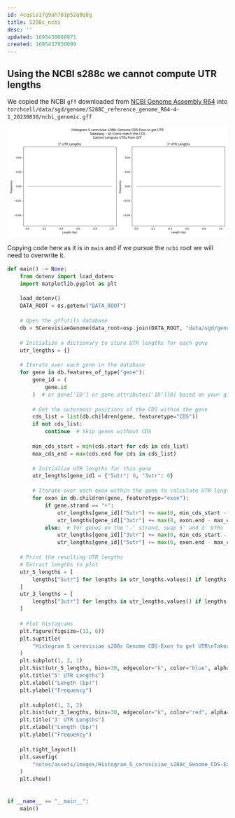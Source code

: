 ```yaml
---
id: 4cqsio17g9ah781p52q8q8g
title: S288c_ncbi
desc: ''
updated: 1695438608971
created: 1695437930099
---
```


## Using the NCBI s288c we cannot compute UTR lengths

We copied the NCBI `gff` downloaded from [NCBI Genome Assembly R64](https://www.ncbi.nlm.nih.gov/datasets/genome/GCF_000146045.2/) into `torchcell/data/sgd/genome/S288C_reference_genome_R64-4-1_20230830/ncbi_genomic.gff`

![](./assets/images/Histogram_S_cerevisiae_s288c_Genome_CDS-Exon_to_get_UTR_cannot_compute_UTRs_from_GFF.png)

Copying code here as it is in `main` and if we pursue the `ncbi` root we will need to overwrite it.

```python
def main() -> None:
    from dotenv import load_dotenv
    import matplotlib.pyplot as plt

    load_dotenv()
    DATA_ROOT = os.getenv("DATA_ROOT")

    # Open the gffutils database
    db = SCerevisiaeGenome(data_root=osp.join(DATA_ROOT, "data/sgd/genome")).db

    # Initialize a dictionary to store UTR lengths for each gene
    utr_lengths = {}

    # Iterate over each gene in the database
    for gene in db.features_of_type("gene"):
        gene_id = (
            gene.id
        )  # or gene['ID'] or gene.attributes['ID'][0] based on your gff file format

        # Get the outermost positions of the CDS within the gene
        cds_list = list(db.children(gene, featuretype="CDS"))
        if not cds_list:
            continue  # Skip genes without CDS

        min_cds_start = min(cds.start for cds in cds_list)
        max_cds_end = max(cds.end for cds in cds_list)

        # Initialize UTR lengths for this gene
        utr_lengths[gene_id] = {"5utr": 0, "3utr": 0}

        # Iterate over each exon within the gene to calculate UTR lengths
        for exon in db.children(gene, featuretype="exon"):
            if gene.strand == "+":
                utr_lengths[gene_id]["5utr"] += max(0, min_cds_start - exon.start)
                utr_lengths[gene_id]["3utr"] += max(0, exon.end - max_cds_end)
            else:  # for genes on the '-' strand, swap 5' and 3' UTRs
                utr_lengths[gene_id]["3utr"] += max(0, min_cds_start - exon.start)
                utr_lengths[gene_id]["5utr"] += max(0, exon.end - max_cds_end)

    # Print the resulting UTR lengths
    # Extract lengths to plot
    utr_5_lengths = [
        lengths["5utr"] for lengths in utr_lengths.values() if lengths["5utr"] > 0
    ]
    utr_3_lengths = [
        lengths["3utr"] for lengths in utr_lengths.values() if lengths["3utr"] > 0
    ]

    # Plot histograms
    plt.figure(figsize=(12, 6))
    plt.suptitle(
        "Histogram S cerevisiae s288c Genome CDS-Exon to get UTR\nTakeaway - All Exons match the CDS\nCannot compute UTRs from GFF"
    )
    plt.subplot(1, 2, 1)
    plt.hist(utr_5_lengths, bins=30, edgecolor="k", color="blue", alpha=0.7)
    plt.title("5' UTR Lengths")
    plt.xlabel("Length (bp)")
    plt.ylabel("Frequency")

    plt.subplot(1, 2, 2)
    plt.hist(utr_3_lengths, bins=30, edgecolor="k", color="red", alpha=0.7)
    plt.title("3' UTR Lengths")
    plt.xlabel("Length (bp)")
    plt.ylabel("Frequency")

    plt.tight_layout()
    plt.savefig(
        "notes/assets/images/Histogram_S_cerevisiae_s288c_Genome_CDS-Exon_to_get_UTR_cannot_compute_UTRs_from_GFF.png"
    )
    plt.show()


if __name__ == "__main__":
    main()
```
